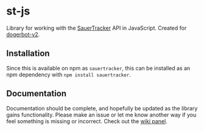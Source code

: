 # st-js
Library for working with the [SauerTracker](https://sauertracker.net/) API in JavaScript. Created for [dogerbot-v2](https://github.com/dogerish/dogerbot-v2).

## Installation
Since this is available on npm as `sauertracker`, this can be installed as an npm dependency with `npm install sauertracker`.

## Documentation
Documentation should be complete, and hopefully be updated as the library gains functionality. Please make an issue or let me know another way if you feel something is missing or incorrect. Check out the [wiki panel](https://github.com/dogerish/st-js/wiki).
